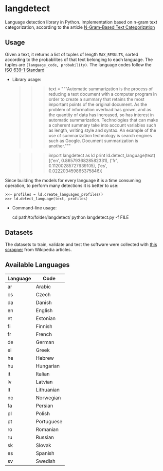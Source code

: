# langdetect
Language detection library in Python. Implementation based on n-gram text categorization, according to the article [N-Gram-Based Text Categorization](http://odur.let.rug.nl/~vannoord/TextCat/textcat.pdf)

## Usage

Given a text, it returns a list of tuples of length `MAX_RESULTS`, sorted according to the probabilites of that text belonging to each language. The tuples are `(language_code, probability)`. The language codes follow the [ISO 639-1 Standard](https://www.w3schools.com/TAgs/ref_language_codes.asp)

- Library usage:

    
    >>> text = """Automatic summarization is the process of reducing a text document with a
    computer program in order to create a summary that retains the most important points
    of the original document. As the problem of information overload has grown, and as
    the quantity of data has increased, so has interest in automatic summarization.
    Technologies that can make a coherent summary take into account variables such as
    length, writing style and syntax. An example of the use of summarization technology
    is search engines such as Google. Document summarization is another."""

    >>> import langdetect as ld
    >>> print ld.detect_language(text)
    [('en', 0.8657936828582331), ('fr', 0.11200285727639105), ('es', 0.022203459865375846)]


Since building the models for every language it is a time consuming operation, to perform many detections it is better to use:

    
    >>> profiles = ld.create_languages_profiles()
    >>> ld.detect_language(text, profiles)


- Command-line usage:

    
    cd path/to/folder/langdetect/
    python langdetect.py -f FILE
    

## Datasets
The datasets to train, validate and test the software were collected with [this scrapper](https://github.com/fedelopez77/langdetect/tree/master/datasets/wikiscrapper.py) from Wikipedia articles.

## Available Languages
| Language      | Code          |
| ------------- | ------------- |
| ar | Arabic |
| cs | Czech |
| da | Danish |
| en | English |
| et | Estonian |
| fi | Finnish |
| fr | French |
| de | German |
| el | Greek |
| he | Hebrew |
| hu | Hungarian |
| it | Italian |
| lv | Latvian |
| lt | Lithuanian |
| no | Norwegian |
| fa | Persian |
| pl | Polish |
| pt | Portuguese |
| ro | Romanian |
| ru | Russian |
| sk | Slovak |
| es | Spanish |
| sv | Swedish |
